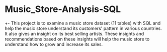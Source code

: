 # Music_Store-Analysis-SQL
+-
This project is to examine a music store dataset (11 tables) with SQL and help the music store understand its customers' pattern in various countries.
It also gives an insight on its best selling artists. These insights and recommendations based on these insights will help the music store to understand how to grow and increase its sales.
